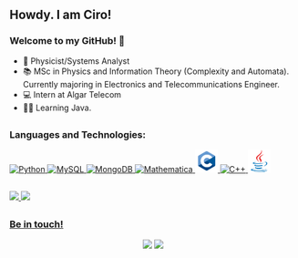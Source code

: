 
## Howdy. I am Ciro!
### Welcome to my GitHub! 👋

- 🔭 Physicist/Systems Analyst
- 📚 MSc in Physics and Information Theory (Complexity and Automata). Currently majoring in Electronics and Telecommunications Engineer.
- 💻 Intern at Algar Telecom
- 👨‍💻 Learning Java.

##

<h3 align="left">Languages and Technologies:</h3>
 <a href="https://www.python.org/" target="_blank">   <img src="https://www.python.org/static/opengraph-icon-200x200.png" alt="Python" width="40" height="40"/> </a>
 <a href="https://www.mysql.com/" target="_blank">   <img src="https://pngimg.com/uploads/mysql/mysql_PNG23.png" alt="MySQL" width="40" height="40"/> </a>
  <a href="https://www.mongodb.com/" target="_blank">   <img src="https://w7.pngwing.com/pngs/768/167/png-transparent-mongodb-nosql-document-oriented-database-nosql-icon-leaf-grass-business.png" alt="MongoDB" width="40" height="40"/> </a>
   <a href="https://www.wolfram.com/" target="_blank"> <img src="https://upload.wikimedia.org/wikipedia/commons/thumb/2/20/Mathematica_Logo.svg/190px-Mathematica_Logo.svg.png" alt="Mathematica" width="40" height="40"/> </a> 
 <a href="https://docs.microsoft.com/pt-br/cpp/c-language/?view=msvc-160" target="_blank"> <img src="https://raw.githubusercontent.com/github/explore/f3e22f0dca2be955676bc70d6214b95b13354ee8/topics/c/c.png" alt="C" width="40" height="40"/> </a>
  <a href="https://docs.microsoft.com/pt-br/cpp/?view=msvc-160" target="_blank"> <img src="https://upload.wikimedia.org/wikipedia/commons/thumb/1/18/ISO_C%2B%2B_Logo.svg/306px-ISO_C%2B%2B_Logo.svg.png" alt="C++" width="40" height="40"/> </a>
 <a href="https://www.java.com" target="_blank"> <img src="https://raw.githubusercontent.com/devicons/devicon/master/icons/java/java-original.svg" alt="Java" width="40" height="40"/> </a>










##
<div>
  <a href="https://github.com/ajnciro">
  <img height="180em" src="https://github-readme-stats.vercel.app/api/top-langs/?username=ajnciro&layout=compact&langs_count=7&theme=dark"/>
  <img height="180em" src="https://github-readme-stats.vercel.app/api?username=ajnciro&show_icons=true&theme=dark&include_all_commits=true&count_private=true"/>
</div>

##
### Be in touch!
<div align="center"> 
  <a href = "mailto:ciro@mail.org"><img src="https://img.shields.io/badge/-Email-%23333?style=for-the-badge&logo=gmail&logoColor=white" target="_blank"></a>
  <a href="https://www.linkedin.com/in/ajnciro/" target="_blank"><img src="https://img.shields.io/badge/-LinkedIn-%230077B5?style=for-the-badge&logo=linkedin&logoColor=white" target="_blank"></a> 
</div>
